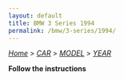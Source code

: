 ```yaml
---
layout: default
title: BMW 3 Series 1994
permalink: /bmw/3-series/1994/
---
```

[*Home*](/) > [*CAR*](/car/) > [*MODEL*](/car/model/) > [*YEAR*](/car/model/year/)

**Follow the instructions**